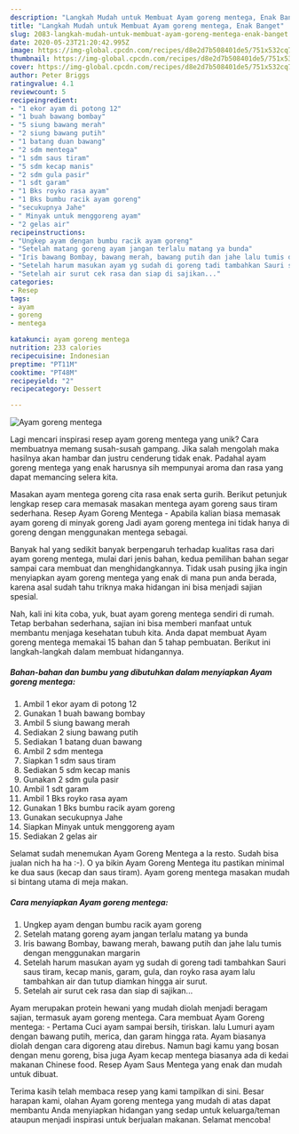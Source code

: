 ```yaml
---
description: "Langkah Mudah untuk Membuat Ayam goreng mentega, Enak Banget"
title: "Langkah Mudah untuk Membuat Ayam goreng mentega, Enak Banget"
slug: 2083-langkah-mudah-untuk-membuat-ayam-goreng-mentega-enak-banget
date: 2020-05-23T21:20:42.995Z
image: https://img-global.cpcdn.com/recipes/d8e2d7b508401de5/751x532cq70/ayam-goreng-mentega-foto-resep-utama.jpg
thumbnail: https://img-global.cpcdn.com/recipes/d8e2d7b508401de5/751x532cq70/ayam-goreng-mentega-foto-resep-utama.jpg
cover: https://img-global.cpcdn.com/recipes/d8e2d7b508401de5/751x532cq70/ayam-goreng-mentega-foto-resep-utama.jpg
author: Peter Briggs
ratingvalue: 4.1
reviewcount: 5
recipeingredient:
- "1 ekor ayam di potong 12"
- "1 buah bawang bombay"
- "5 siung bawang merah"
- "2 siung bawang putih"
- "1 batang duan bawang"
- "2 sdm mentega"
- "1 sdm saus tiram"
- "5 sdm kecap manis"
- "2 sdm gula pasir"
- "1 sdt garam"
- "1 Bks royko rasa ayam"
- "1 Bks bumbu racik ayam goreng"
- "secukupnya Jahe"
- " Minyak untuk menggoreng ayam"
- "2 gelas air"
recipeinstructions:
- "Ungkep ayam dengan bumbu racik ayam goreng"
- "Setelah matang goreng ayam jangan terlalu matang ya bunda"
- "Iris bawang Bombay, bawang merah, bawang putih dan jahe lalu tumis dengan menggunakan margarin"
- "Setelah harum masukan ayam yg sudah di goreng tadi tambahkan Sauri saus tiram, kecap manis, garam, gula, dan royko rasa ayam lalu tambahkan air dan tutup diamkan hingga air surut."
- "Setelah air surut cek rasa dan siap di sajikan..."
categories:
- Resep
tags:
- ayam
- goreng
- mentega

katakunci: ayam goreng mentega 
nutrition: 233 calories
recipecuisine: Indonesian
preptime: "PT11M"
cooktime: "PT48M"
recipeyield: "2"
recipecategory: Dessert

---
```



![Ayam goreng mentega](https://img-global.cpcdn.com/recipes/d8e2d7b508401de5/751x532cq70/ayam-goreng-mentega-foto-resep-utama.jpg)

Lagi mencari inspirasi resep ayam goreng mentega yang unik? Cara membuatnya memang susah-susah gampang. Jika salah mengolah maka hasilnya akan hambar dan justru cenderung tidak enak. Padahal ayam goreng mentega yang enak harusnya sih mempunyai aroma dan rasa yang dapat memancing selera kita.

Masakan ayam mentega goreng cita rasa enak serta gurih. Berikut petunjuk lengkap resep cara memasak masakan mentega ayam goreng saus tiram sederhana. Resep Ayam Goreng Mentega - Apabila kalian biasa memasak ayam goreng di minyak goreng Jadi ayam goreng mentega ini tidak hanya di goreng dengan menggunakan mentega sebagai.

Banyak hal yang sedikit banyak berpengaruh terhadap kualitas rasa dari ayam goreng mentega, mulai dari jenis bahan, kedua pemilihan bahan segar sampai cara membuat dan menghidangkannya. Tidak usah pusing jika ingin menyiapkan ayam goreng mentega yang enak di mana pun anda berada, karena asal sudah tahu triknya maka hidangan ini bisa menjadi sajian spesial.


Nah, kali ini kita coba, yuk, buat ayam goreng mentega sendiri di rumah. Tetap berbahan sederhana, sajian ini bisa memberi manfaat untuk membantu menjaga kesehatan tubuh kita. Anda dapat membuat Ayam goreng mentega memakai 15 bahan dan 5 tahap pembuatan. Berikut ini langkah-langkah dalam membuat hidangannya.

<!--inarticleads1-->

##### Bahan-bahan dan bumbu yang dibutuhkan dalam menyiapkan Ayam goreng mentega:

1. Ambil 1 ekor ayam di potong 12
1. Gunakan 1 buah bawang bombay
1. Ambil 5 siung bawang merah
1. Sediakan 2 siung bawang putih
1. Sediakan 1 batang duan bawang
1. Ambil 2 sdm mentega
1. Siapkan 1 sdm saus tiram
1. Sediakan 5 sdm kecap manis
1. Gunakan 2 sdm gula pasir
1. Ambil 1 sdt garam
1. Ambil 1 Bks royko rasa ayam
1. Gunakan 1 Bks bumbu racik ayam goreng
1. Gunakan secukupnya Jahe
1. Siapkan  Minyak untuk menggoreng ayam
1. Sediakan 2 gelas air


Selamat sudah menemukan Ayam Goreng Mentega a la resto. Sudah bisa jualan nich ha ha :-). O ya bikin Ayam Goreng Mentega itu pastikan minimal ke dua saus (kecap dan saus tiram). Ayam goreng mentega masakan mudah si bintang utama di meja makan. 

<!--inarticleads2-->

##### Cara menyiapkan Ayam goreng mentega:

1. Ungkep ayam dengan bumbu racik ayam goreng
1. Setelah matang goreng ayam jangan terlalu matang ya bunda
1. Iris bawang Bombay, bawang merah, bawang putih dan jahe lalu tumis dengan menggunakan margarin
1. Setelah harum masukan ayam yg sudah di goreng tadi tambahkan Sauri saus tiram, kecap manis, garam, gula, dan royko rasa ayam lalu tambahkan air dan tutup diamkan hingga air surut.
1. Setelah air surut cek rasa dan siap di sajikan...


Ayam merupakan protein hewani yang mudah diolah menjadi beragam sajian, termasuk ayam goreng mentega. Cara membuat Ayam Goreng mentega: - Pertama Cuci ayam sampai bersih, tiriskan. lalu Lumuri ayam dengan bawang putih, merica, dan garam hingga rata. Ayam biasanya diolah dengan cara digoreng atau direbus. Namun bagi kamu yang bosan dengan menu goreng, bisa juga Ayam kecap mentega biasanya ada di kedai makanan Chinese food. Resep Ayam Saus Mentega yang enak dan mudah untuk dibuat. 

Terima kasih telah membaca resep yang kami tampilkan di sini. Besar harapan kami, olahan Ayam goreng mentega yang mudah di atas dapat membantu Anda menyiapkan hidangan yang sedap untuk keluarga/teman ataupun menjadi inspirasi untuk berjualan makanan. Selamat mencoba!
